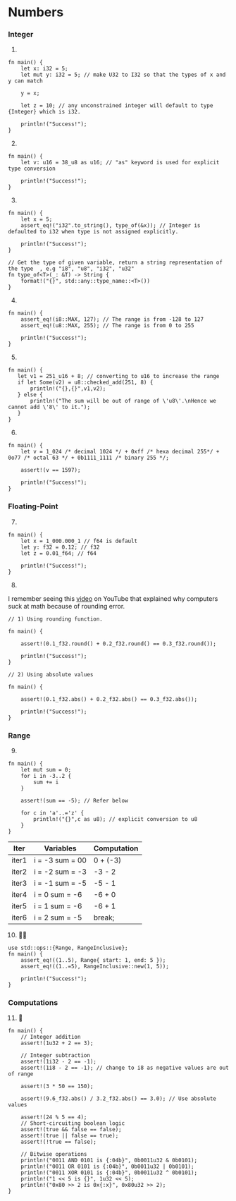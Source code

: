 # Numbers

### Integer

1.  

```rust,editable
fn main() {
    let x: i32 = 5;
    let mut y: i32 = 5; // make U32 to I32 so that the types of x and y can match

    y = x;
    
    let z = 10; // any unconstrained integer will default to type {Integer} which is i32.

    println!("Success!");
}
```

2. 
```rust,editable
fn main() {
    let v: u16 = 38_u8 as u16; // "as" keyword is used for explicit type conversion

    println!("Success!");
}
```
3.   

```rust,editable
fn main() {
    let x = 5;
    assert_eq!("i32".to_string(), type_of(&x)); // Integer is defaulted to i32 when type is not assigned explicitly.

    println!("Success!");
}

// Get the type of given variable, return a string representation of the type  , e.g "i8", "u8", "i32", "u32"
fn type_of<T>(_: &T) -> String {
    format!("{}", std::any::type_name::<T>())
}
```

4.  
```rust,editable
fn main() {
    assert_eq!(i8::MAX, 127); // The range is from -128 to 127 
    assert_eq!(u8::MAX, 255); // The range is from 0 to 255

    println!("Success!");
}
```

5.  
```rust,editable
fn main() {
   let v1 = 251_u16 + 8; // converting to u16 to increase the range
   if let Some(v2) = u8::checked_add(251, 8) {
       println!("{},{}",v1,v2);
   } else {
       println!("The sum will be out of range of \'u8\'.\nHence we cannot add \'8\' to it.");
   }
}
```
6. 
```rust,editable
fn main() {
    let v = 1_024 /* decimal 1024 */ + 0xff /* hexa decimal 255*/ + 0o77 /* octal 63 */ + 0b1111_1111 /* binary 255 */;
    
    assert!(v == 1597);

    println!("Success!");
}
```
### Floating-Point
7. 

```rust,editable
fn main() {
    let x = 1_000.000_1 // f64 is default
    let y: f32 = 0.12; // f32
    let z = 0.01_f64; // f64 

    println!("Success!");
}
```

8. 

I remember seeing this [video](https://www.youtube.com/shorts/s9F8pu5KfyM) on YouTube that explained why computers suck at math because of rounding error.

```rust,editable
// 1) Using rounding function.

fn main() {
    
    assert!(0.1_f32.round() + 0.2_f32.round() == 0.3_f32.round());

    println!("Success!");
}
```

```rust,editable
// 2) Using absolute values

fn main() {
    
    assert!(0.1_f32.abs() + 0.2_f32.abs() == 0.3_f32.abs());

    println!("Success!");
}
```
### Range
9. 

```rust,editable
fn main() {
    let mut sum = 0;
    for i in -3..2 {
        sum += i
    }

    assert!(sum == -5); // Refer below

    for c in 'a'..='z' {
        println!("{}",c as u8); // explicit conversion to u8
    }
}
```
|Iter |Variables                        |Computation             |
|-----|---------------------------------|------------------------|
|iter1| i =	-3	sum =	00	| 	0 + (-3) 	 |	
|iter2| i =	-2	sum =	-3	| 	-3 - 2 		 |
|iter3| i =	-1	sum =	-5	| 	-5 - 1 		 |
|iter4| i =	0	sum =	-6 	| 	-6 + 0 		 |
|iter5| i =	1	sum =	-6 	| 	-6 + 1 		 |
|iter6| i =	2	sum =	-5 	| 	break; 		 |

10. 🌟🌟 

```rust,editable
use std::ops::{Range, RangeInclusive};
fn main() {
    assert_eq!((1..5), Range{ start: 1, end: 5 });
    assert_eq!((1..=5), RangeInclusive::new(1, 5));

    println!("Success!");
}
```
### Computations

11. 🌟 
```rust,editable
fn main() {
    // Integer addition
    assert!(1u32 + 2 == 3);

    // Integer subtraction
    assert!(1i32 - 2 == -1);
    assert!(1i8 - 2 == -1); // change to i8 as negative values are out of range 
    
    assert!(3 * 50 == 150);

    assert!(9.6_f32.abs() / 3.2_f32.abs() == 3.0); // Use absolute values

    assert!(24 % 5 == 4);
    // Short-circuiting boolean logic
    assert!(true && false == false);
    assert!(true || false == true);
    assert!(!true == false);

    // Bitwise operations
    println!("0011 AND 0101 is {:04b}", 0b0011u32 & 0b0101);
    println!("0011 OR 0101 is {:04b}", 0b0011u32 | 0b0101);
    println!("0011 XOR 0101 is {:04b}", 0b0011u32 ^ 0b0101);
    println!("1 << 5 is {}", 1u32 << 5);
    println!("0x80 >> 2 is 0x{:x}", 0x80u32 >> 2);
}
```
